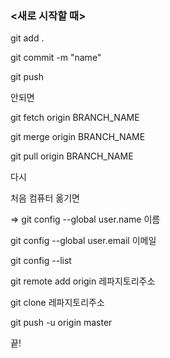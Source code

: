 ### <새로 시작할 때>

git add .

git commit -m "name"

git push 

안되면



git fetch origin BRANCH_NAME

git merge origin BRANCH_NAME

git pull origin BRANCH_NAME

다시



처음 컴퓨터 옮기면

=> git config --global user.name 이름

git config --global user.email 이메일

git config --list

git remote add  origin 레파지토리주소

git clone 레파지토리주소

git push -u origin master



끝!

